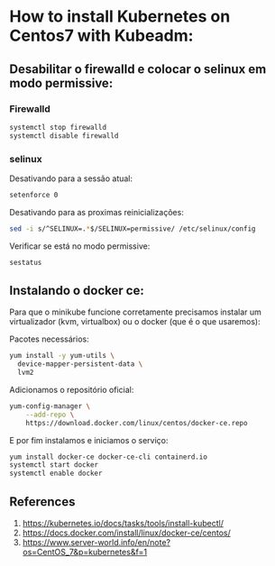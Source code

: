 # How to install Kubernetes on Centos7 with Kubeadm:

## Desabilitar o firewalld e colocar o selinux em modo permissive:

### Firewalld

```bash
systemctl stop firewalld
systemctl disable firewalld
```

### selinux

Desativando para a sessão atual:

```bash
setenforce 0
```

Desativando para as proximas reinicializações:

```bash
sed -i s/^SELINUX=.*$/SELINUX=permissive/ /etc/selinux/config
```

Verificar se está no modo permissive:

```bash
sestatus
```

## Instalando o docker ce:

Para que o minikube funcione corretamente precisamos instalar um virtualizador (kvm, virtualbox) ou o docker (que é o que usaremos):

Pacotes necessários:

```bash
yum install -y yum-utils \
  device-mapper-persistent-data \
  lvm2
```
Adicionamos o repositório oficial:

```bash
yum-config-manager \
    --add-repo \
    https://download.docker.com/linux/centos/docker-ce.repo
```
E por fim instalamos e iniciamos o serviço:

```bash
yum install docker-ce docker-ce-cli containerd.io
systemctl start docker
systemctl enable docker
```

## References

1. https://kubernetes.io/docs/tasks/tools/install-kubectl/
1. https://docs.docker.com/install/linux/docker-ce/centos/
1. https://www.server-world.info/en/note?os=CentOS_7&p=kubernetes&f=1